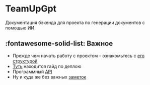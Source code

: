 # TeamUpGpt
Документация бэкенда для проекта по генерации документов с помощью ИИ.

## :fontawesome-solid-list: Важное
- Прежде чем начать работу с проектом - ознакомьтесь с [его структурой](project_structure.md)
- [Туть](deploy_guide.md) находится гайд по деплою
- Программный [API](api_reference.md)
- Ну и куда же без важных [заметок](notes.md)

